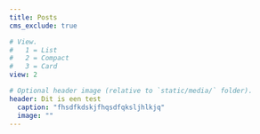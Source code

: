```yaml
---
title: Posts
cms_exclude: true

# View.
#   1 = List
#   2 = Compact
#   3 = Card
view: 2

# Optional header image (relative to `static/media/` folder).
header: Dit is een test
  caption: "fhsdfkdskjfhqsdfqksljhlkjq"
  image: ""
---
```

